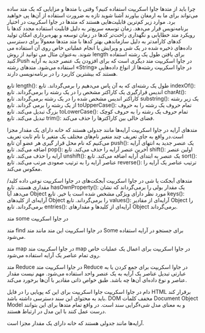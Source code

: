 چرا باید از متدها جاوا اسکریپت استفاده کنیم؟
وقتی با متد‌ها و مزایایی که یک متد ساده می‌تواند برای ما به ارمغان بیاورند آشنا شوید تازه به ضرورت استفاده از آن‌ها پی خواهید برد.  موارد زیر کم‌ترین قابلیت‌هایی هستند که متد‌ها در جاوا اسکریپت در اختیار برنامه‌نویس قرار می‌دهد.
زمان توسعه سریع‌تر به دلیل قابلیت استفاده مجدد کدها با رویکرد متد
خطایابی و نگهداری راحت‌تر کدها در زمان توسعه و بهره‌برداری
امکان تولید کدهای کارآمدتر به دلیل سازماندهی بهتر کدها با متد
متد‌ها معمولاً برای دسترسی داده‌های ذخیره شده در یک شی و ویرایش یا انجام عملیاتی خاص روی آن استفاده می شوند. به‌عنوان مثال می توانید از روش length برای یافتن طول یک رشته استفاده کنید.Push در جاوا اسکریپت متد دیگری است که برای افزودن یک عنصر جدید به آرایه استفاده می‌شود.
متدهای رشته «String» در جاوا اسکریپت
رشته‌ها از انواع  داده‌هایی  هستند که  بیشترین کاربرد را در برنامه‌نویسی دارند.

تابع length()‎: طول یک رشته‌ای که به آن پاس می‌دهیم را برمی‌گرداند.
تابع indexOf()‎: اندیس قرارگیری یک کاراکتر مشخص را در یک رشته را برمی‌گرداند.
تابع charAt()‎: کاراکتر اندیس مشخص شده را در یک رشته برمی‌گرداند.
تابع substring(‎): یک زیر رشته از یک رشته را برمی گرداند.
تابع toUpperCase()‎: تمام حروف یک رشته را به حروف بزرگ تبدیل می‌کند.
تابع toLowerCase()‎: تمام حروف یک رشته را به حروف کوچک تبدیل می‌کند.
تابع trim()‎: فضای خالی بین کاراکترها را حذف می‌کند.

متد‌های آرایه در جاوا اسکریپت
آرایه‌ها مانند جدولی هستند که خانه دارای یک مقدار مجزا است.در واقع به جای تعریف چند متغیر نام‌های مختلف یک متغیر با نام ثابت تعریف می‌کنیم که نام محل قرار گیری هر عضو آن
تابع push()‎: یک عنصر جدید به انتهای آرایه اضافه می‌کند.
تابع pop()‎: آخرین عنصر آرایه را حذف می‌کند.
تابع shift()‎: اولین عنصر آرایه را حذف می‌کند.
تابع unshift()‎: یک عنصر به ابتدای آرایه اضافه می‌کند.
تابع sort()‎: عناصر آرایه را به ترتیب صعودی مرتب می‌کند.
تابع reverse()‎: ترتیب عناصر یک آرایه را معکوس می‌کند.

متد‌های آبجکت یا شی در جاوا اسکریپت
آبجکت‌های در جاوا اسکریپت نوعی داده  کلید/مقداری هستند. 
تابع hasOwnProperty()‎: یک مقدار بولی را برمی‌گرداند که نشان می‌دهد آیا Object مورد نظر دارای ویژگی مشخص شده است یا خیر.
تابع keys()‎: آرایه‌ای از کلیدهای Object را برمی‌گرداند.
تابع values()‎: آرایه‌ای از مقادیر Object را برمی‌گرداند.
تابع entries()‎: آرایه‌ای از کلیدها و مقدارهای Object برمی‌گرداند.

متد‌ some در جاوا اسکریپت

متد find در جاوا اسکریپت
این متد مانند متد Some برای جستجو در آرایه استفاده می‌شود.

متد map در جاوا اسکریپت
متد map در جاوا اسکریپت برای اعمال یک عملیات خاص روی تمام عناصر یک آرایه استفاده می‌شود.

متد Reduce در جاوا اسکریپت
متد Reduce در جاوا اسکریپت برای جمع کردن یا به عبارتی تبدیل عناصر یک آرایه به یک عنصر واحد استفاده می‌شود. مهم نیست مقدار عناصر و نوع داده‌ای آن‌ها چه باشد. طبق خواص ذاتی مقادیر با آن‌ها برخورد می‌کند.

دام در جاوا اسکریپت
جاوا اسکریپت برای این که پویایی را در فایل HTML برقرار کند باید به محتوای این سند دسترسی داشته باشد. DOM مخفف کلمات  Document Object Model و به معنای مدل شیءگرایی سند است. در واقع تمام متد‌ها برای این بتوانند درست عمل کنند با این مدل در ارتباط هستند.

آرایه‌ها مانند جدولی هستند که خانه دارای یک مقدار مجزا است.
